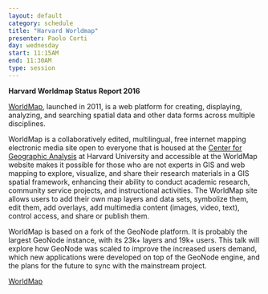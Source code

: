```yaml
---
layout: default
category: schedule
title: "Harvard Worldmap"
presenter: Paolo Corti
day: wednesday
start: 11:15AM
end: 11:30AM
type: session
---
```


**Harvard Worldmap Status Report 2016**

[WorldMap](http://worldmap.harvard.edu/), launched in 2011, is a web platform for creating, displaying, analyzing, and searching spatial data and other data forms across multiple disciplines.

WorldMap is a collaboratively edited, multilingual, free internet mapping electronic media site open to everyone that is housed at the [Center for Geographic Analysis](http://gis.harvard.edu/) at Harvard University and accessible at the WorldMap website makes it possible for those who are not experts in GIS and web mapping to explore, visualize, and share their research materials in a GIS spatial framework, enhancing their ability to conduct academic research, community service projects, and instructional activities. The WorldMap site allows users to add their own map layers and data sets, symbolize them, edit them, add overlays, add multimedia content (images, video, text), control access, and share or publish them.

WorldMap is based on a fork of the GeoNode platform. It is probably the largest GeoNode instance, with its 23k+ layers and 19k+ users. This talk will explore how GeoNode was scaled to improve the increased users demand, which new applications were developed on top of the GeoNode engine, and the plans for the future to sync with the mainstream project.

[WorldMap](http://worldmap.harvard.edu/)

